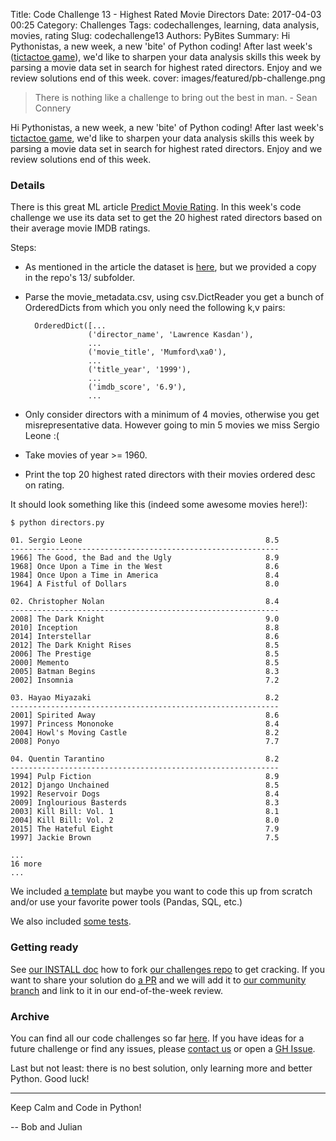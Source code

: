 Title: Code Challenge 13 - Highest Rated Movie Directors
Date: 2017-04-03 00:25
Category: Challenges
Tags: codechallenges, learning, data analysis, movies, rating
Slug: codechallenge13
Authors: PyBites
Summary: Hi Pythonistas, a new week, a new 'bite' of Python coding! After last week's ([tictactoe game](http://pybit.es/codechallenge12.html)), we'd like to sharpen your data analysis skills this week by parsing a movie data set in search for highest rated directors. Enjoy and we review solutions end of this week.
cover: images/featured/pb-challenge.png

> There is nothing like a challenge to bring out the best in man. - Sean Connery

Hi Pythonistas, a new week, a new 'bite' of Python coding! After last week's [tictactoe game](http://pybit.es/codechallenge12.html), we'd like to sharpen your data analysis skills this week by parsing a movie data set in search for highest rated directors. Enjoy and we review solutions end of this week.

### Details

There is this great ML article [Predict Movie Rating](https://blog.nycdatascience.com/student-works/machine-learning/movie-rating-prediction/). In this week's code challenge we use its data set to get the 20 highest rated directors based on their average movie IMDB ratings.

Steps:

* As mentioned in the article the dataset is [here](https://raw.githubusercontent.com/sundeepblue/movie_rating_prediction/master/movie_metadata.csv), but we provided a copy in the repo's 13/ subfolder.

* Parse the movie_metadata.csv, using csv.DictReader you get a bunch of OrderedDicts from which you only need the following k,v pairs:

		OrderedDict([...
					('director_name', 'Lawrence Kasdan'),   
					...
					('movie_title', 'Mumford\xa0'),
					...
					('title_year', '1999'),
					...
					('imdb_score', '6.9'),
					...

* Only consider directors with a minimum of 4 movies, otherwise you get misrepresentative data. However going to min 5 movies we miss Sergio Leone :(

* Take movies of year >= 1960.

* Print the top 20 highest rated directors with their movies ordered desc on rating.

It should look something like this (indeed some awesome movies here!):

	$ python directors.py

	01. Sergio Leone                                         8.5
	------------------------------------------------------------
	1966] The Good, the Bad and the Ugly                     8.9
	1968] Once Upon a Time in the West                       8.6
	1984] Once Upon a Time in America                        8.4
	1964] A Fistful of Dollars                               8.0

	02. Christopher Nolan                                    8.4
	------------------------------------------------------------
	2008] The Dark Knight                                    9.0
	2010] Inception                                          8.8
	2014] Interstellar                                       8.6
	2012] The Dark Knight Rises                              8.5
	2006] The Prestige                                       8.5
	2000] Memento                                            8.5
	2005] Batman Begins                                      8.3
	2002] Insomnia                                           7.2

	03. Hayao Miyazaki                                       8.2
	------------------------------------------------------------
	2001] Spirited Away                                      8.6
	1997] Princess Mononoke                                  8.4
	2004] Howl's Moving Castle                               8.2
	2008] Ponyo                                              7.7

	04. Quentin Tarantino                                    8.2
	------------------------------------------------------------
	1994] Pulp Fiction                                       8.9
	2012] Django Unchained                                   8.5
	1992] Reservoir Dogs                                     8.4
	2009] Inglourious Basterds                               8.3
	2003] Kill Bill: Vol. 1                                  8.1
	2004] Kill Bill: Vol. 2                                  8.0
	2015] The Hateful Eight                                  7.9
	1997] Jackie Brown                                       7.5

	...
	16 more
	...

We included [a template](https://github.com/pybites/challenges/tree/master/13/directors-template.py) but maybe you want to code this up from scratch and/or use your favorite power tools (Pandas, SQL, etc.)

We also included [some tests](https://github.com/pybites/challenges/blob/master/13/test_directors.py).

### Getting ready

See [our INSTALL doc](https://github.com/pybites/challenges/blob/master/INSTALL.md) how to fork [our challenges repo](https://github.com/pybites/challenges) to get cracking. If you want to share your solution do [a PR](https://github.com/pybites/challenges/compare) and we will add it to [our community branch](https://github.com/pybites/challenges/tree/community) and link to it in our end-of-the-week review.

### Archive

You can find all our code challenges so far [here](http://pybit.es/pages/challenges.html). If you have ideas for a future challenge or find any issues, please [contact us](http://pybit.es/pages/about.html) or open a [GH Issue](https://github.com/pybites/challenges/issues).

Last but not least: there is no best solution, only learning more and better Python. Good luck!

---

Keep Calm and Code in Python!

-- Bob and Julian
